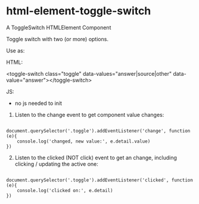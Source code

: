 # html-element-toggle-switch
A ToggleSwitch HTMLElement Component

Toggle switch with two (or more) options.

Use as:

HTML:

&lt;toggle-switch class="toggle" data-values="answer|source|other" data-value="answer"></toggle-switch&gt;

JS:
- no js needed to init

1. Listen to the change event to get component value changes:

<code>
document.querySelector('.toggle').addEventListener('change', function (e){
    console.log('changed, new value:', e.detail.value)
})
</code>

2. Listen to the clicked (NOT click) event to get an change, including clicking / updating the active one:

<code>
document.querySelector('.toggle').addEventListener('clicked', function (e){
    console.log('clicked on:', e.detail)
})
</code>
